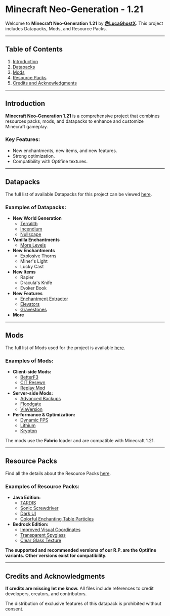 # Minecraft Neo-Generation - 1.21

Welcome to **Minecraft Neo-Generation 1.21** by **[@LucaGhostX](https://github.com/LucaGhostX)**. This project includes Datapacks, Mods, and Resource Packs.

---

## Table of Contents
1. [Introduction](#introduction)
2. [Datapacks](#datapacks)
3. [Mods](#mods)
4. [Resource Packs](#resource-packs)
5. [Credits and Acknowledgments](#credits-and-acknowledgments)

---

## Introduction
**Minecraft Neo-Generation 1.21** is a comprehensive project that combines resources packs, mods, and datapacks to enhance and customize Minecraft gameplay.

### Key Features:
- New enchantments, new items, and new features.
- Strong optimization.
- Compatibility with Optifine textures.

---

## Datapacks
The full list of available Datapacks for this project can be viewed [here](/Datapacks).

### Examples of Datapacks:
- **New World Generation**
  - [Terralith](/Datapacks/README.md/#datapacks-unedited-list-for-121-minecraft-neo-generation-by-lucaghostx)
  - [Incendium](/Datapacks/README.md/#datapacks-unedited-list-for-121-minecraft-neo-generation-by-lucaghostx)
  - [Nullscape](/Datapacks/README.md/#datapacks-unedited-list-for-121-minecraft-neo-generation-by-lucaghostx)
- **Vanilla Enchantments**
  - [More Levels](/Datapacks/README.md/#other)
- **New Enchantments**
  - Explosive Thorns
  - Miner's Light
  - Lucky Cast
- **New Items**
  - Rapier
  - Dracula's Knife
  - Evoker Book
- **New Features**
  - [Enchantment Extractor](/Datapacks/README.md/#enchantment-extractor)
  - [Elevators](/Datapacks/README.md/#original-code-by-voodoobeard)
  - [Gravestones](/Datapacks/README.md/#original-code-by-voodoobeard)
- **More**

---

## Mods
The full list of Mods used for the project is available [here](/Mods).

### Examples of Mods:
- **Client-side Mods:**
  - [BetterF3](/Mods)
  - [CIT Resewn](/Mods)
  - [Replay Mod](/Mods)
- **Server-side Mods:**
  - [Advanced Backups](/Mods/README.md/#server-side-only)
  - [Floodgate](/Mods/README.md/#server-side-only)
  - [ViaVersion](/Mods/README.md/#server-side-only)
- **Performance & Optimization:**
  - [Dynamic FPS](/Mods)
  - [Lithium](/Mods)
  - [Krypton](/Mods)

The mods use the **Fabric** loader and are compatible with Minecraft 1.21.

---

## Resource Packs
Find all the details about the Resource Packs [here](/Resource%20Packs).

### Examples of Resource Packs:
- **Java Edition:**
  - [TARDIS](/Resource%20Packs)
  - [Sonic Screwdriver](/Resource%20Packs)
  - [Dark UI](/Resource%20Packs)
  - [Colorful Enchanting Table Particles](/Resource%20Packs)
- **Bedrock Edition:**
  - [Improved Visual Coordinates](/Resource%20Packs)
  - [Transparent Spyglass](/Resource%20Packs)
  - [Clear Glass Texture](/Resource%20Packs)

**The supported and recommended versions of our R.P. are the Optifine variants. Other versions exist for compatibility.**

---

## Credits and Acknowledgments
**If credits are missing let me know.** All files include references to credit developers, creators, and contributors.

The distribution of exclusive features of this datapack is prohibited without consent.